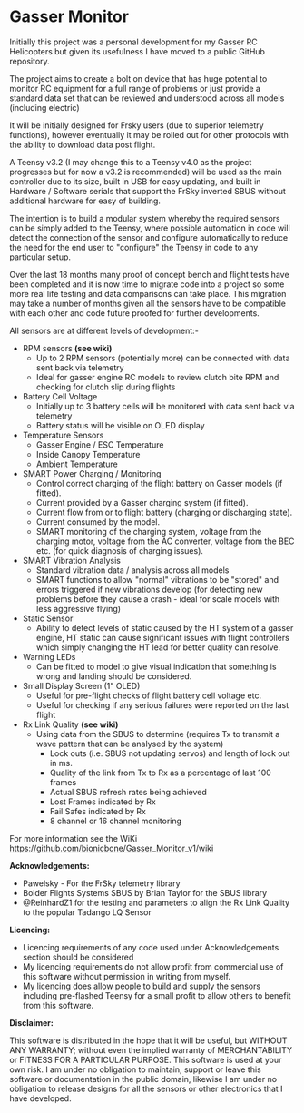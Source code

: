 # Gasser Monitor

Initially this project was a personal development for my Gasser RC Helicopters but given its usefulness I have moved to a public GitHub repository. 

The project aims to create a bolt on device that has huge potential to monitor RC equipment for a full range of problems or just provide a standard data set that can be reviewed and understood across all models (including electric)

It will be initially designed for Frsky users (due to superior telemetry functions), however eventually it may be rolled out for other protocols with the ability to download data post flight.

A Teensy v3.2 (I may change this to a Teensy v4.0 as the project progresses but for now a v3.2 is recommended) will be used as the main controller due to its size, built in USB for easy updating, and built in Hardware / Software serials that support the FrSky inverted SBUS without additional hardware for easy of building.

The intention is to build a modular system whereby the required sensors can be simply added to the Teensy, where possible automation in code will detect the connection of the sensor and configure automatically to reduce the need for the end user to "configure" the Teensy in code to any particular setup.

Over the last 18 months many proof of concept bench and flight tests have been completed and it is now time to migrate code into a project so some more real life testing and data comparisons can take place. This migration may take a number of months given all the sensors have to be compatible with each other and code future proofed for further developments.

All sensors are at different levels of development:-

* RPM sensors **(see wiki)**
  * Up to 2 RPM sensors (potentially more) can be connected with data sent back via telemetry
  * Ideal for gasser engine RC models to review clutch bite RPM and checking for clutch slip during flights
* Battery Cell Voltage
  * Initially up to 3 battery cells will be monitored with data sent back via telemetry
  * Battery status will be visible on OLED display
* Temperature Sensors
  * Gasser Engine / ESC Temperature
  * Inside Canopy Temperature
  * Ambient Temperature
* SMART Power Charging / Monitoring
  * Control correct charging of the flight battery on Gasser models (if fitted).
  * Current provided by a Gasser charging system (if fitted).
  * Current flow from or to flight battery (charging or discharging state).
  * Current consumed by the model.
  * SMART monitoring of the charging system, voltage from the charging motor, voltage from the AC converter, voltage from the BEC etc. (for quick diagnosis of charging issues).
* SMART Vibration Analysis
  * Standard vibration data / analysis across all models
  * SMART functions to allow "normal" vibrations to be "stored" and errors triggered if new vibrations develop (for detecting new problems before they cause a crash - ideal for scale models with less aggressive flying)
* Static Sensor
  * Ability to detect levels of static caused by the HT system of a gasser engine, HT static can cause significant issues with flight controllers which simply changing the HT lead for better quality can resolve.
* Warning LEDs
  * Can be fitted to model to give visual indication that something is wrong and landing should be considered.
* Small Display Screen (1" OLED)
  * Useful for pre-flight checks of flight battery cell voltage etc.
  * Useful for checking if any serious failures were reported on the last flight
* Rx Link Quality **(see wiki)**
  * Using data from the SBUS to determine (requires Tx to transmit a wave pattern that can be analysed by the system)
    * Lock outs (i.e. SBUS not updating servos) and length of lock out in ms.
    * Quality of the link from Tx to Rx as a percentage of last 100 frames
    * Actual SBUS refresh rates being achieved
    * Lost Frames indicated by Rx
    * Fail Safes indicated by Rx
    * 8 channel or 16 channel monitoring

 For more information see the WiKi    https://github.com/bionicbone/Gasser_Monitor_v1/wiki

**Acknowledgements:**
* Pawelsky - For the FrSky telemetry library
* Bolder Flights Systems SBUS by Brian Taylor for the SBUS library
* @ReinhardZ1 for the testing and parameters to align the Rx Link Quality to the popular Tadango LQ Sensor

**Licencing:** 
* Licencing requirements of any code used under Acknowledgements section should be considered
* My licencing requirements do not allow profit from commercial use of this software without permission in writing from myself.
* My licencing does allow people to build and supply the sensors including pre-flashed Teensy for a small profit to allow others to benefit from this software.

**Disclaimer:** 

This software is distributed in the hope that it will be useful, but WITHOUT ANY WARRANTY; without even the implied warranty of MERCHANTABILITY or FITNESS FOR A PARTICULAR PURPOSE. This software is used at your own risk. I am under no obligation to maintain, support or leave this software or documentation in the public domain, likewise I am under no obligation to release designs for all the sensors or other electronics that I have developed.
